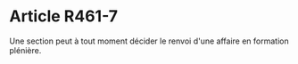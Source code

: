 # Article R461-7

Une section peut à tout moment décider le renvoi d'une affaire en formation plénière.
